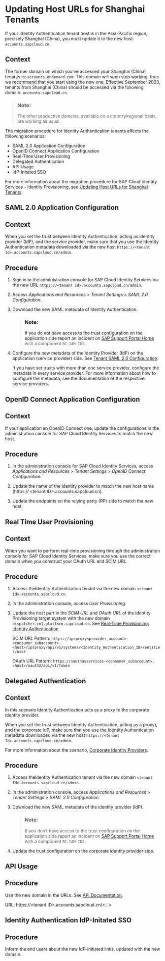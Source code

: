 <!-- loio1eeda236f67f482bbb561f1b17532792 -->

# Updating Host URLs for Shanghai Tenants

If your Identity Authentication tenant host is in the Asia-Pacific region, precisely Shanghai \(China\), you must update it to the new host: `accounts.sapcloud.cn`.



<a name="loio1eeda236f67f482bbb561f1b17532792__context_psf_kqv_3nb"/>

## Context

The former domain on which you've accessed your Shanghai \(China\) tenants is: `accounts.ondemand.com`. This domain will soon stop working, thus we recommend that you start using the new one. Effective September 2020, tenants from Shanghai \(China\) should be accessed via the following domain: `accounts.sapcloud.cn`.

> ### Note:  
> The other productive domains, available on a country/regional basis, are working as usual.

The migration procedure for Identity Authentication tenants affects the following scenarios:

-   SAML 2.0 Application Configuration
-   OpenID Connect Application Configuration
-   Real-Time User Provisioning
-   Delegated Authentication
-   API Usage
-   IdP-Initated SSO

For more information about the migration procedure for SAP Cloud Identity Services - Identity Provisioning, see [Updating Host URLs for Shanghai Tenants](https://help.sap.com/viewer/f48e822d6d484fa5ade7dda78b64d9f5/Cloud/en-US/80563ee65d96451db3c063a083b199e6.html).

 <a name="task_j5h_15t_3nb"/>

<!-- task\_j5h\_15t\_3nb -->

## SAML 2.0 Application Configuration



<a name="task_j5h_15t_3nb__context_bdy_34g_snb"/>

## Context

When you set the trust between Identity Authentication, acting as identity provider \(IdP\), and the service provider, make sure that you use the Identity Authentication metadata downloaded via the new host `https://<tenant Id>.accounts.sapcloud.cn/admin`.



## Procedure

1.  Sign in to the administration console for SAP Cloud Identity Services via the new URL `https://<tenant Id>.accounts.sapcloud.cn/admin`.

2.  Access *Applications and Resources* \> *Tenant Settings* \> *SAML 2.0 Configuration*.

3.  Download the new SAML metadata of Identity Authentication.

    > ### Note:  
    > If you do not have access to the trust configuration on the application side report an incident on [SAP Support Portal Home](https://support.sap.com/en/index.html) with a component `BC-IAM-IDS`.

4.  Configure the new metadata of the Identity Provider \(IdP\) on the application \(service provider\) side. See [Tenant SAML 2.0 Configuration](Operation-Guide/tenant-saml-2-0-configuration-e81a19b.md).

    If you have set trusts with more than one service provider, configure the metadata in every service provider. For more information about how to configure the metadata, see the documentation of the respective service providers.


 <a name="task_xny_kvt_3nb"/>

<!-- task\_xny\_kvt\_3nb -->

## OpenID Connect Application Configuration



<a name="task_xny_kvt_3nb__context_z5k_dzg_snb"/>

## Context

If your application an OpenID Connect one, update the configurations in the administration console for SAP Cloud Identity Services to match the new host.



<a name="task_xny_kvt_3nb__steps_izw_mvt_3nb"/>

## Procedure

1.  In the administration console for SAP Cloud Identity Services, access *Applications and Resources* \> *Tenant Settings* \> *OpenID Connect Configuration*.

2.  Update the name of the identity provider to match the new host name \(https:// <tenant ID\>.accounts.sapcloud.cn\).

3.  Update the endpoints on the relying party \(RP\) side to match the new host.


 <a name="task_ang_1zt_3nb"/>

<!-- task\_ang\_1zt\_3nb -->

## Real Time User Provisioning



<a name="task_ang_1zt_3nb__context_yfd_vhh_snb"/>

## Context

When you want to perform real-time provisioning through the administration console for SAP Cloud Identity Services, make sure you use the correct domain when you construct your OAuth URL and SCIM URL.



<a name="task_ang_1zt_3nb__steps_hkf_phv_3nb"/>

## Procedure

1.  Access theIdentity Authentication tenant via the new domain `<tenant Id>.accounts.sapcloud.cn`.

2.  In the administration console, access *User Provisioning*.

3.  Update the *host* part in the *SCIM URL* and *OAuth URL* of the Identity Provisioning target system with the new domain `dispatcher.cn1.platform.sapcloud.cn`. See [Real-Time Provisioning: Identity Authentication](https://help.sap.com/viewer/f48e822d6d484fa5ade7dda78b64d9f5/Cloud/en-US/70afd909734842b08ff8f1be5b01bc2a.html)

    SCIM URL Pattern: `https://ipsproxy<provider_account>-<consumer_subaccount>.<host>/ipsproxy/api/v1/systems/<Identity_Authentication_ID>/entities/user`

    OAuth URL Pattern: `https://oauthasservices-<consumer_subaccount>.<host>/oauth2/api/v1/token`


 <a name="task_gml_yhv_3nb"/>

<!-- task\_gml\_yhv\_3nb -->

## Delegated Authentication



<a name="task_gml_yhv_3nb__context_k5q_s3h_snb"/>

## Context

In this scenario Identity Authentication acts as a proxy to the corporate identity provider.

When you set the trust between Identity Authentication, acting as a proxy\), and the corporate IdP, make sure that you use the Identity Authentication metadata downloaded via the new host `https://<tenant Id>.accounts.sapcloud.cn/admin`.

For more information about the scenario, [Corporate Identity Providers](Operation-Guide/corporate-identity-providers-19f3eca.md).



## Procedure

1.  Access theIdentity Authentication tenant via the new domain `<tenant Id>.accounts.sapcloud.cn/admin`.

2.  In the administration console, access *Applications and Resources* \> *Tenant Settings* \> *SAML 2.0 Configuration*.

3.  Download the new SAML metadata of the identity provider \(IdP\).

    > ### Note:  
    > If you don’t have access to the trust configuration on the application side report an incident on [SAP Support Portal Home](https://support.sap.com/en/index.html) with a component `BC-IAM-IDS`.

4.  Update the trust configuration on the corporate identity provider side.


 <a name="task_b1d_llv_3nb"/>

<!-- task\_b1d\_llv\_3nb -->

## API Usage



<a name="task_b1d_llv_3nb__steps_dn4_wlv_3nb"/>

## Procedure

Use the new domain in the URLs. See [API Documentation](Development/api-documentation-cce8d64.md).

URL: https://<tenant ID\>.accounts.sapcloud.cn/<...\>

 <a name="task_t4d_d4v_3nb"/>

<!-- task\_t4d\_d4v\_3nb -->

## Identity Authentication IdP-Initated SSO



<a name="task_t4d_d4v_3nb__steps_tcg_t4v_3nb"/>

## Procedure

Inform the end users about the new IdP-initiated links, updated with the new domain.

